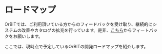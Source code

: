 # ロードマップ

OrBITでは、ご利用頂いている方からのフィードバックを受け取り、継続的にシステムの改善やカタログの拡充を行っています。是非、[こちら](/knowledge/feedback.html)からフィートバックをお願いします。

ここでは、現時点で予定しているOrBITの開発ロードマップを紹介します。

<CaptionedImage src="roadmap.png" caption=""/>
